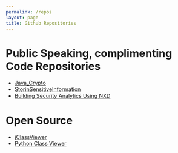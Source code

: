 ```yaml
---
permalink: /repos
layout: page
title: Github Repositories
---
```


# Public Speaking, complimenting Code Repositories
* [Java_Crypto]()
* [StorinSensitiveInformation](https://github.com/1MansiS/StoringSensitiveInformation)
* [Building Security Analytics Using NXD](https://github.com/1MansiS/BuildingSecurityAnalyticsUsingNXD)

# Open Source 
* [jClassViewer](https://github.com/1MansiS/jClassViewer)
* [Python Class Viewer](https://github.com/1MansiS/python3-class-viewer)
